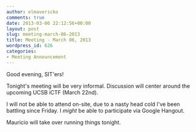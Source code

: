 ```yaml
---
author: elmavericko
comments: true
date: 2013-03-06 22:12:56+00:00
layout: post
slug: meeting-march-06-2013
title: Meeting - March 06, 2013
wordpress_id: 626
categories:
- Meeting Announcement
---
```


Good evening, SIT'ers!

Tonight's meeting will be very informal.
Discussion will center around the upcoming UCSB iCTF (March 22nd).

I will not be able to attend on-site, due to a nasty head cold I've been
battling since Friday. I *might* be able to participate via Google Hangout.

Mauricio will take over running things tonight.
